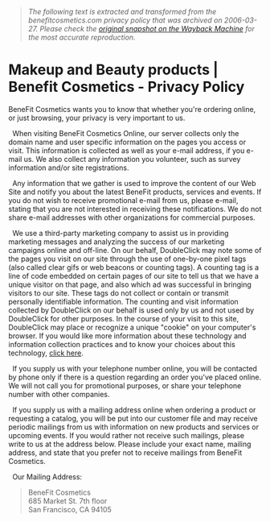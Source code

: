 > *The following text is extracted and transformed from the benefitcosmetics.com privacy policy that was archived on 2006-03-27. Please check the [original snapshot on the Wayback Machine](https://web.archive.org/web/20060327132212id_/http%3A//www.benefitcosmetics.com/benefit/static_pages/privacy.asp) for the most accurate reproduction.*

# Makeup and Beauty products | Benefit Cosmetics - Privacy Policy

BeneFit Cosmetics wants you to know that whether you're ordering online, or just browsing, your privacy is very important to us. 

  When visiting BeneFit Cosmetics Online, our server collects only the domain name and user specific information on the pages you access or visit. This information is collected as well as your e-mail address, if you e-mail us. We also collect any information you volunteer, such as survey information and/or site registrations. 

  Any information that we gather is used to improve the content of our Web Site and notify you about the latest BeneFit products, services and events. If you do not wish to receive promotional e-mail from us, please e-mail, stating that you are not interested in receiving these notifications. We do not share e-mail addresses with other organizations for commercial purposes. 

  We use a third-party marketing company to assist us in providing marketing messages and analyzing the success of our marketing campaigns online and off-line. On our behalf, DoubleClick may note some of the pages you visit on our site through the use of one-by-one pixel tags (also called clear gifs or web beacons or counting tags). A counting tag is a line of code embedded on certain pages of our site to tell us that we have a unique visitor on that page, and also which ad was successful in bringing visitors to our site. These tags do not collect or contain or transmit personally identifiable information. The counting and visit information collected by DoubleClick on our behalf is used only by us and not used by DoubleClick for other purposes. In the course of your visit to this site, DoubleClick may place or recognize a unique "cookie" on your computer's browser. If you would like more information about these technology and information collection practices and to know your choices about this technology, [click here](http://www.doubleclick.net/us/corporate/privacy/default.asp?asp_object_1=&). 

  If you supply us with your telephone number online, you will be contacted by phone only if there is a question regarding an order you've placed online. We will not call you for promotional purposes, or share your telephone number with other companies. 

  If you supply us with a mailing address online when ordering a product or requesting a catalog, you will be put into our customer file and may receive periodic mailings from us with information on new products and services or upcoming events. If you would rather not receive such mailings, please write to us at the address below. Please include your exact name, mailing address, and state that you prefer not to receive mailings from BeneFit Cosmetics. 

  Our Mailing Address:

> BeneFit Cosmetics  
>  685 Market St. 7th floor  
>  San Francisco, CA 94105 
